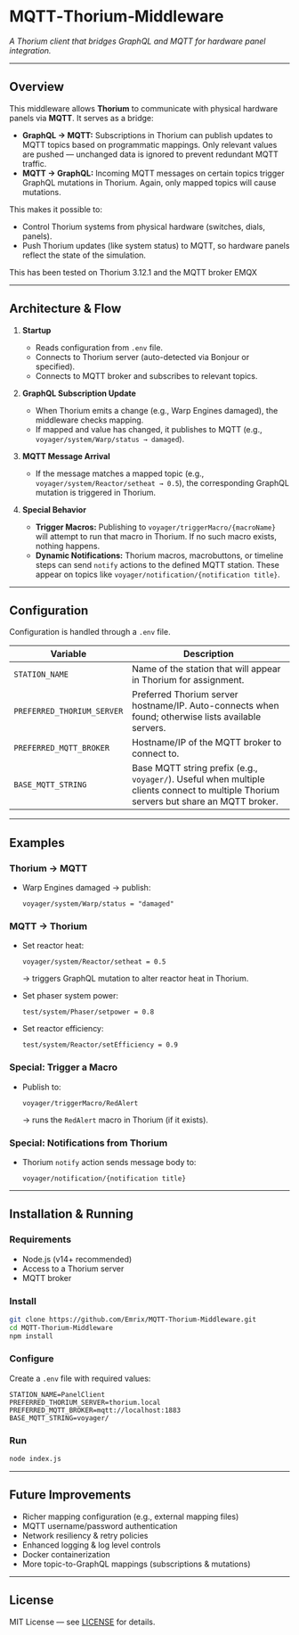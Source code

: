 # MQTT‑Thorium‑Middleware

*A Thorium client that bridges GraphQL and MQTT for hardware panel integration.*

---

## Overview

This middleware allows **Thorium** to communicate with physical hardware panels via **MQTT**. It serves as a bridge:

* **GraphQL → MQTT:** Subscriptions in Thorium can publish updates to MQTT topics based on programmatic mappings. Only relevant values are pushed — unchanged data is ignored to prevent redundant MQTT traffic.
* **MQTT → GraphQL:** Incoming MQTT messages on certain topics trigger GraphQL mutations in Thorium. Again, only mapped topics will cause mutations.

This makes it possible to:

* Control Thorium systems from physical hardware (switches, dials, panels).
* Push Thorium updates (like system status) to MQTT, so hardware panels reflect the state of the simulation.

This has been tested on Thorium 3.12.1 and the MQTT broker EMQX

---

## Architecture & Flow

1. **Startup**

   * Reads configuration from `.env` file.
   * Connects to Thorium server (auto-detected via Bonjour or specified).
   * Connects to MQTT broker and subscribes to relevant topics.

2. **GraphQL Subscription Update**

   * When Thorium emits a change (e.g., Warp Engines damaged), the middleware checks mapping.
   * If mapped and value has changed, it publishes to MQTT (e.g., `voyager/system/Warp/status → damaged`).

3. **MQTT Message Arrival**

   * If the message matches a mapped topic (e.g., `voyager/system/Reactor/setheat → 0.5`), the corresponding GraphQL mutation is triggered in Thorium.

4. **Special Behavior**

   * **Trigger Macros:** Publishing to `voyager/triggerMacro/{macroName}` will attempt to run that macro in Thorium. If no such macro exists, nothing happens.
   * **Dynamic Notifications:** Thorium macros, macrobuttons, or timeline steps can send `notify` actions to the defined MQTT station. These appear on topics like `voyager/notification/{notification title}`.

---

## Configuration

Configuration is handled through a `.env` file.

| Variable                   | Description                                                                                                                            |
| -------------------------- | -------------------------------------------------------------------------------------------------------------------------------------- |
| `STATION_NAME`             | Name of the station that will appear in Thorium for assignment.                                                                        |
| `PREFERRED_THORIUM_SERVER` | Preferred Thorium server hostname/IP. Auto-connects when found; otherwise lists available servers.                                     |
| `PREFERRED_MQTT_BROKER`    | Hostname/IP of the MQTT broker to connect to.                                                                                          |
| `BASE_MQTT_STRING`         | Base MQTT string prefix (e.g., `voyager/`). Useful when multiple clients connect to multiple Thorium servers but share an MQTT broker. |

---

## Examples

### Thorium → MQTT

* Warp Engines damaged → publish:

  ```
  voyager/system/Warp/status = "damaged"
  ```

### MQTT → Thorium

* Set reactor heat:

  ```
  voyager/system/Reactor/setheat = 0.5
  ```

  → triggers GraphQL mutation to alter reactor heat in Thorium.

* Set phaser system power:

  ```
  test/system/Phaser/setpower = 0.8
  ```

* Set reactor efficiency:

  ```
  test/system/Reactor/setEfficiency = 0.9
  ```

### Special: Trigger a Macro

* Publish to:

  ```
  voyager/triggerMacro/RedAlert
  ```

  → runs the `RedAlert` macro in Thorium (if it exists).

### Special: Notifications from Thorium

* Thorium `notify` action sends message body to:

  ```
  voyager/notification/{notification title}
  ```

---

## Installation & Running

### Requirements

* Node.js (v14+ recommended)
* Access to a Thorium server
* MQTT broker

### Install

```bash
git clone https://github.com/Emrix/MQTT-Thorium-Middleware.git
cd MQTT-Thorium-Middleware
npm install
```

### Configure

Create a `.env` file with required values:

```env
STATION_NAME=PanelClient
PREFERRED_THORIUM_SERVER=thorium.local
PREFERRED_MQTT_BROKER=mqtt://localhost:1883
BASE_MQTT_STRING=voyager/
```

### Run

```bash
node index.js
```

---

## Future Improvements

* Richer mapping configuration (e.g., external mapping files)
* MQTT username/password authentication
* Network resiliency & retry policies
* Enhanced logging & log level controls
* Docker containerization
* More topic-to-GraphQL mappings (subscriptions & mutations)

---

## License

MIT License — see [LICENSE](./LICENSE) for details.
